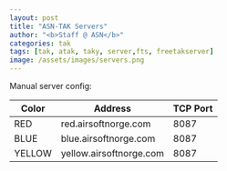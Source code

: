 ```yaml
---
layout: post
title: "ASN-TAK Servers"
author: "<b>Staff @ ASN</b>"
categories: tak
tags: [tak, atak, taky, server,fts, freetakserver]
image: /assets/images/servers.png
---
```


Manual server config:

|Color  | Address   	            |TCP Port |
|---	  |---	                    |---      |
|RED    |red.airsoftnorge.com   	| 8087    |
|BLUE   |blue.airsoftnorge.com   	| 8087    |
|YELLOW |yellow.airsoftnorge.com  | 8087    |

